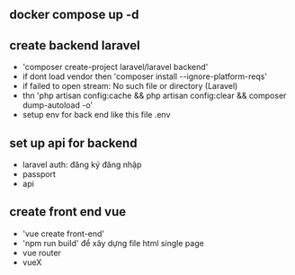 ## docker compose up -d

## create backend laravel

- 'composer create-project laravel/laravel backend'
- if dont load vendor then 'composer install --ignore-platform-reqs'
- if failed to open stream: No such file or directory (Laravel)
- thn 'php artisan config:cache &&  php artisan config:clear &&  composer dump-autoload -o'
- setup env for back end like this file .env

## set up api for backend

- laravel auth: đăng ký đăng nhập
- passport
- api

## create front end vue

- 'vue create front-end'
- 'npm run build' để xây dựng file html single page
- vue router
- vueX
